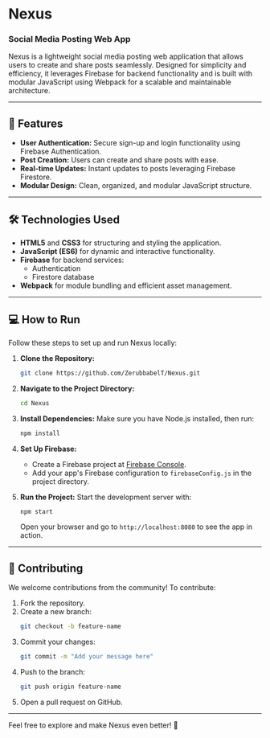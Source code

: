 # Nexus 
  ### Social Media Posting Web App

Nexus is a lightweight social media posting web application that allows users to create and share posts seamlessly. Designed for simplicity and efficiency, it leverages Firebase for backend functionality and is built with modular JavaScript using Webpack for a scalable and maintainable architecture.

---

## 🚀 Features

- **User Authentication:** Secure sign-up and login functionality using Firebase Authentication.
- **Post Creation:** Users can create and share posts with ease.
- **Real-time Updates:** Instant updates to posts leveraging Firebase Firestore.
- **Modular Design:** Clean, organized, and modular JavaScript structure.

---

## 🛠️ Technologies Used

- **HTML5** and **CSS3** for structuring and styling the application.
- **JavaScript (ES6)** for dynamic and interactive functionality.
- **Firebase** for backend services:
  - Authentication
  - Firestore database
- **Webpack** for module bundling and efficient asset management.

---

## 💻 How to Run

Follow these steps to set up and run Nexus locally:

1. **Clone the Repository:**
   ```bash
   git clone https://github.com/ZerubbabelT/Nexus.git
   ```

2. **Navigate to the Project Directory:**
   ```bash
   cd Nexus
   ```

3. **Install Dependencies:**
   Make sure you have Node.js installed, then run:
   ```bash
   npm install
   ```

4. **Set Up Firebase:**
   - Create a Firebase project at [Firebase Console](https://console.firebase.google.com/).
   - Add your app's Firebase configuration to `firebaseConfig.js` in the project directory.

5. **Run the Project:**
   Start the development server with:
   ```bash
   npm start
   ```
   Open your browser and go to `http://localhost:8080` to see the app in action.

---

## 🤝 Contributing

We welcome contributions from the community! To contribute:

1. Fork the repository.
2. Create a new branch:
   ```bash
   git checkout -b feature-name
   ```
3. Commit your changes:
   ```bash
   git commit -m "Add your message here"
   ```
4. Push to the branch:
   ```bash
   git push origin feature-name
   ```
5. Open a pull request on GitHub.

---

Feel free to explore and make Nexus even better! 🚀

